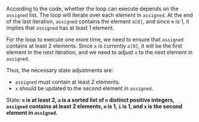 According to the code, whether the loop can execute depends on the `assigned` list. The loop will iterate over each element in `assigned`. At the end of the last iteration, `assigned` contains the element `a[0]`, and since `m` is 1, it implies that `assigned` has at least 1 element. 

For the loop to execute one more time, we need to ensure that `assigned` contains at least 2 elements. Since `x` is currently `a[0]`, it will be the first element in the next iteration, and we need to adjust `x` to the next element in `assigned`.

Thus, the necessary state adjustments are:
- `assigned` must contain at least 2 elements.
- `x` should be updated to the second element in `assigned`.

State: **`n` is at least 2, `a` is a sorted list of `n` distinct positive integers, `assigned` contains at least 2 elements, `m` is 1, `i` is 1, and `x` is the second element in `assigned`.**
